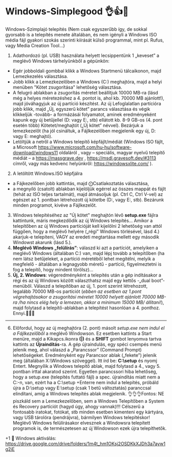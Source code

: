 # Windows-Simplegood 👌👍🙌
Windows-Szimplajó telepítés (Nem csak egyszerűbb így, de sokkal gyorsabb is a telepítés menete általában, és nem igényli a Windows ISO média fájl gyakori szokás szerinti kiírását külső programmal, mint pl. Rufus, vagy Media Creation Tool...)

1. Adathordozó (pl. USB) használata helyett lecsippentünk 1 „keveset” a meglévő Windows tárhelyünkből a gépünkön:
- Egér jobboldali gombbal klikk a Windows Startmenü tálcaikonon, majd Lemezkezelés választása. 
- Jobb klikk a Lemezkezelőben a Windows (C:) meghajtóra, majd a helyi menüben "Kötet zsugorítása" lehetőség választása.
- A felugró ablakban a zsugorítás méretet beállítjuk 10000 MB-ra (lásd még a helyes méretezéshez a 4. pontot is, ahol kb. 70000 MB ajánlott!), majd jóváhagyjuk az új partíció készítést. Az új Lefoglalatlan partícióra jobb klikk, majd „Új, egyszerű kötet” parancs választása és végik klikkeljük -tovább- a formázásái folyamatot, aminek eredményeként kapunk egy új betűjellel (D: vagy E:, stb) ellátott kb. 8-9 GB-os (4. pont esetén több) Kötetet/meghajtót („Új kötet” névvel). Bezárjuk a lemezkezelőt (ha jól csináltuk, a Fájlkezelőben megjelenik egy új, D: vagy E: meghajtó).
- Letöltjük a netről a Windows telepítő képfájlt/médiát (Windows ISO fájlt, a Microsoft https://www.microsoft.com/hu-hu/software-download/windows11 oldaláról , vagy – speciális, magyar nyelvű telepítő médiát – a https://massgrave.dev , https://msdl.gravesoft.dev/#3113 címről, vagy más kedvenc helyünkről: https://windowsxlite.com/ ).
2. A letöltött Windows.ISO képfjálra
- a Fájkezelőben jobb kattintás, majd ⨀Csatlakoztatás választása,
- a megnyíló (csatolt) ablakban kijelöljük egérrel az összes mappát és fájlt (tehát az ISO teljes tartalmát), majd átmásoljuk (pl. Ctrl C, Ctrl V-vel) az egészet az 1. pontban létrehozott új kötetbe (D:, vagy E:, stb). Bezárunk minden programot, kivéve a Fájlkezelőt.
3. Windows telepítéséhez az "Új kötet" meghajtón lévő <b>setup.exe</b> fájlra kattintunk, máris megkezdődik az új Windows telepítés…
    Amikor a telepítőben az új Windows partícióját kell kijelölni 2 lehetőség van attól függően, hogy a meglévő helyére („régi” Windows törlésével, lásd 4.) akarjuk-e telepíteni, VAGY az eredeti megtartása mellett egy második Windowst akarunk (lásd 5.).
4. <b>Meglévő Windows „felülírás”</b>: válaszd ki azt a partíciót, amelyiken a meglévő Windows (általában C:) van, majd lépj tovább a telepítőben (ha nem látsz betűjeleket, a partíció méretéből lehet megítélni, melyik a megfelelő - általában a legnagyobb méretű - partíció, figyelmeztetni is fog a telepítő, hogy mindent törölsz)…
5. <b>Új, 2. Windows</b>: végeredményként a telepítés után a gép indításakor a régi és az új Windows között választhatsz majd egy kettős -„dual boot”- menüből. Válaszd a telepítőban az új, 1. pont szerint létrehozott, legalább 70000 MB-os partíciót (<i>ebben az esetben az 1.pont végrehajtásakor a zsugorítási méretet 10000 helyett ajánlott 70000 MB-ra /ha nincs elég hely a lemezen, akkor a minimum 15000 MB/ állítani!</i>), majd folytasd a telepítő-ablakban a telepítést hasonlóan a 4. ponthoz.
  Ennyi.🙌🙌🙌
  ___________________________________________________
6. Előfordul, hogy az új meghajtóra (2. pont) másolt <i>setup.exe nem indul el a Fájlkezelőből</i> a meglévő Windowson. Ez esetben kattints a Start menüre, majd a Kikapcs.ikonra <b>(|)</b> és a <b>SHIFT</b> gombot lenyomva tartva kattints az <b>Újraindítás</b>-ra. A gép újraindulás, egy spéci csempés menü jelenik meg, ahol válaszd a „Parancssor” (Command Prompt) lehetőségeket. Eredményként egy Parancsor ablak („fekete”) jelenik meg (általában X:\Windows szöveggel). Itt írd be: <b>C:\setup</b> és nyomj Entert. Megnyílik a Windows telepítő ablak, majd folytasd a 4., vagy 5. pontban írttal akaratod szerint. Egyetlen parancssori hiba lehetőség, hogy a setup.exe (telepítés futtató fájl) a spec. újraindítás miatt nem a C:-n, van, ezért ha a C:\setup +Enterre nem indul a telepítés, próbáld újra a D:\setup vagy E:\setup (csak 1 betű változtatás) paranccsal elindítani, amíg a Windows telepítés ablak megjelenik.
👌👌👌Fontos: NE piszkáld sem a Lemezkezelőben, sem a Windows Telepítőben a System és Recovery partíciót (hagyd úgy, ahogy vannak)!!! Célszerű a fontosabb iratokat, fotókat, stb minden esetben kimenteni egy kártyára, vagy USB tárolóra (pendrájvra), bármilyen Windows telepítéskor! Meglévő Windows felülírásakor elvesznek a Windowsra telepített programok is, de természetesen az új Windowson ezek újra telepíthetők.
 
+1 🥳 Windows aktiválás: https://drive.google.com/drive/folders/1m4t_hm1OKsj2OSDKkXJDh3a7ayw1g2iE

